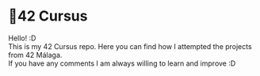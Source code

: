 # 🚀42 Cursus

Hello! :D  
This is my 42 Cursus repo. Here you can find how I attempted the projects from 42 Málaga.  
If you have any comments I am always willing to learn and improve :D
